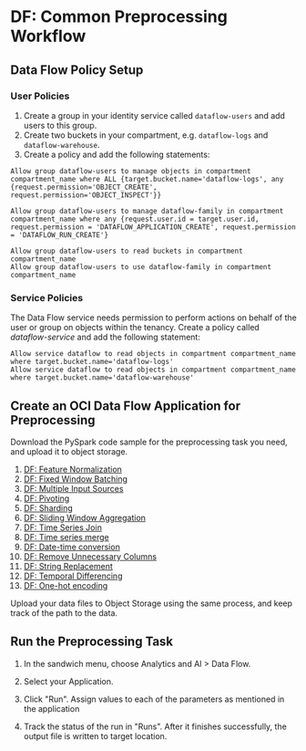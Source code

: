 # DF: Common Preprocessing Workflow

## Data Flow Policy Setup

### User Policies
1.	Create a group in your identity service called `dataflow-users` and add users to this group.
2.	Create two buckets in your compartment, e.g. `dataflow-logs` and `dataflow-warehouse`.
3.	Create a policy and add the following statements:

```
Allow group dataflow-users to manage objects in compartment compartment_name where ALL {target.bucket.name='dataflow-logs', any {request.permission='OBJECT_CREATE', request.permission='OBJECT_INSPECT'}}
```

```
Allow group dataflow-users to manage dataflow-family in compartment compartment_name where any {request.user.id = target.user.id, request.permission = 'DATAFLOW_APPLICATION_CREATE', request.permission = 'DATAFLOW_RUN_CREATE'}
```

```
Allow group dataflow-users to read buckets in compartment compartment_name
Allow group dataflow-users to use dataflow-family in compartment compartment_name
```
### Service Policies
The Data Flow service needs permission to perform actions on behalf of the user or group on objects within the tenancy. Create a policy called *dataflow-service* and add the following statement:
```
Allow service dataflow to read objects in compartment compartment_name where target.bucket.name='dataflow-logs'
Allow service dataflow to read objects in compartment compartment_name where target.bucket.name='dataflow-warehouse'
```


## Create an OCI Data Flow Application for Preprocessing

Download the PySpark code sample for the preprocessing task you need, and upload it to object storage.


1. [DF: Feature Normalization](feature_normalization.md)
2. [DF: Fixed Window Batching](Fixed_window_batching.md)
3. [DF: Multiple Input Sources](multiple_input_sources.md)
4. [DF: Pivoting](pivoting.md)
5. [DF: Sharding](sharding.md)
6. [DF: Sliding Window Aggregation](sliding_window_aggregation.md)
7. [DF: Time Series Join](time_series_join.md)
8. [DF: Time series merge](time_series_merge.md)
9. [DF: Date-time conversion](date_time_conversion.md)
10. [DF: Remove Unnecessary Columns](remove_unnecessary_columns.md)
11. [DF: String Replacement](string_replacement.md)
12. [DF: Temporal Differencing](temporal_differencing.md)
13. [DF: One-hot encoding](one_hot_encoding.md)


Upload your data files to Object Storage using the same process, and keep track of the path to the data.

## Run the Preprocessing Task


1. In the sandwich menu, choose Analytics and AI > Data Flow.


2. Select your Application.


3. Click "Run". Assign values to each of the parameters as mentioned in the application


4. Track the status of the run in "Runs". After it finishes successfully, the output file is written to target location.
